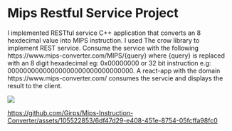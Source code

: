 <h1>Mips Restful Service Project</h1>
<p>I implemented RESTful service C++ application that converts an 8 hexdecimal value into MIPS instruction. I used 
The crow library to implement REST service. Consume the service with the following https://www.mips-converter.com/MIPS/{query} where {query} is replaced with an 8 digit hexadecimal eg: 0x00000000
or 32 bit instruction e.g: 00000000000000000000000000000000. A react-app with the domain https://www.mips-converter.com/ consumes the servcie and displays the result to the client.  </p>
<img src = https://github.com/Girps/Mips-Instruction-Converter/assets/105522853/a887759e-3988-4575-92dc-4c5a30b7d663> </img>

https://github.com/Girps/Mips-Instruction-Converter/assets/105522853/6df47d29-e408-451e-8754-05fcffa98fc0
